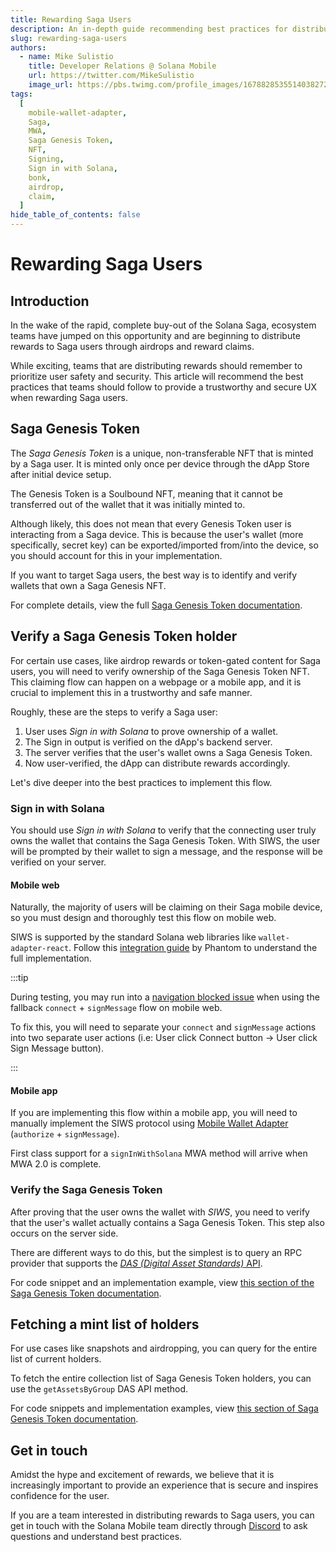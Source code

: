 ```yaml
---
title: Rewarding Saga Users
description: An in-depth guide recommending best practices for distributing rewards to Saga users
slug: rewarding-saga-users
authors:
  - name: Mike Sulistio
    title: Developer Relations @ Solana Mobile
    url: https://twitter.com/MikeSulistio
    image_url: https://pbs.twimg.com/profile_images/1678828535514038272/6HR0mgOd_400x400.jpg
tags:
  [
    mobile-wallet-adapter,
    Saga,
    MWA,
    Saga Genesis Token,
    NFT,
    Signing,
    Sign in with Solana,
    bonk,
    airdrop,
    claim,
  ]
hide_table_of_contents: false
---
```


# Rewarding Saga Users

## Introduction

In the wake of the rapid, complete buy-out of the Solana Saga, ecosystem teams have jumped on this opportunity
and are beginning to distribute rewards to Saga users through airdrops and reward claims.

While exciting, teams that are distributing rewards should remember to prioritize user safety and security.
This article will recommend the best practices that teams should follow to provide a trustworthy and secure UX when rewarding Saga users.

## Saga Genesis Token

The _Saga Genesis Token_ is a unique, non-transferable NFT that is minted by a Saga user. It is minted only once per device through the dApp Store after initial device setup.

The Genesis Token is a Soulbound NFT, meaning that it cannot be transferred out of the wallet that it was initially minted to.

Although likely, this does not mean that every Genesis Token user is interacting from a Saga device. This is because the user's wallet (more specifically, secret key) can be exported/imported from/into the device, so you should account for this in your implementation.

If you want to target Saga users, the best way is to identify and verify wallets that own a Saga Genesis NFT.

For complete details, view the full [Saga Genesis Token documentation](/getting-started/saga-genesis-token).

## Verify a Saga Genesis Token holder

For certain use cases, like airdrop rewards or token-gated content for Saga users, you will need to verify ownership of the Saga Genesis Token NFT. This
claiming flow can happen on a webpage or a mobile app, and it is crucial to implement this in a trustworthy and safe manner.

Roughly, these are the steps to verify a Saga user:

1. User uses _Sign in with Solana_ to prove ownership of a wallet.
2. The Sign in output is verified on the dApp's backend server.
3. The server verifies that the user's wallet owns a Saga Genesis Token.
4. Now user-verified, the dApp can distribute rewards accordingly.

Let's dive deeper into the best practices to implement this flow.

### Sign in with Solana

You should use _Sign in with Solana_ to verify that the connecting user truly owns the wallet that contains the Saga Genesis Token. With
SIWS, the user will be prompted by their wallet to sign a message, and the response will be verified on your server.

#### Mobile web

Naturally, the majority of users will be claiming on their Saga mobile device, so you must design and thoroughly test this
flow on mobile web.

SIWS is supported by the standard Solana web libraries like `wallet-adapter-react`. Follow
this [integration guide](https://github.com/phantom/sign-in-with-solana?tab=readme-ov-file#dapp-integration) by Phantom
to understand the full implementation.

:::tip

During testing, you may run into a [navigation blocked issue](https://github.com/solana-mobile/mobile-wallet-adapter/tree/main/js/packages/wallet-adapter-mobile#android-chrome-browser-issues) when using the fallback `connect` + `signMessage` flow on mobile web.

To fix this, you will
need to separate your `connect` and `signMessage` actions into two separate user actions (i.e: User click Connect button -> User click Sign Message button).

:::

#### Mobile app

If you are implementing this flow within a mobile app, you will need to manually implement the SIWS protocol using [Mobile Wallet
Adapter](/react-native/quickstart#signing-messages) (`authorize` + `signMessage`).

First class support for a `signInWithSolana` MWA method will arrive when MWA 2.0 is complete.

### Verify the Saga Genesis Token

After proving that the user owns the wallet with _SIWS_, you need to verify that the user's wallet actually contains a Saga Genesis Token. This step
also occurs on the server side.

There are different ways to do this, but the simplest is to query an RPC provider that supports the [_DAS (Digital Asset Standards)_ API](https://github.com/metaplex-foundation/digital-asset-standard-api).

For code snippet and an implementation example, view [this section of the Saga Genesis Token documentation](/getting-started/saga-genesis-token#verify-the-saga-genesis-token).

## Fetching a mint list of holders

For use cases like snapshots and airdropping, you can query for the entire list of current holders.

To fetch the entire collection list of Saga Genesis Token holders, you can use the `getAssetsByGroup` DAS API method.

For code snippets and implementation examples, view [this section of Saga Genesis Token documentation](/getting-started/saga-genesis-token#fetching-complete-mint-list-of-holders).

## Get in touch

Amidst the hype and excitement of rewards, we believe that it is increasingly important to provide an experience that is
secure and inspires confidence for the user.

If you are a team interested in distributing rewards to Saga users, you can get in touch with the Solana Mobile team directly
through [Discord](https://discord.gg/solanamobile) to ask questions and understand best practices.
